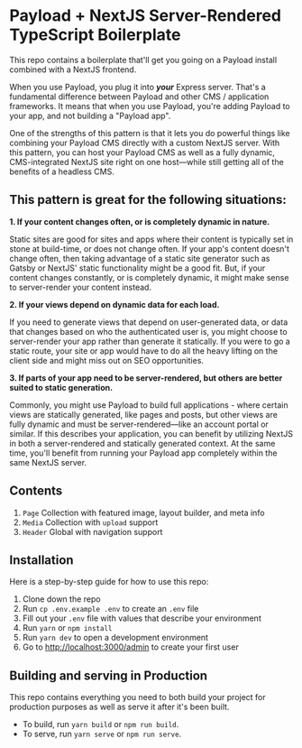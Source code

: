 # Payload + NextJS Server-Rendered TypeScript Boilerplate

This repo contains a boilerplate that'll get you going on a Payload install combined with a NextJS frontend.

When you use Payload, you plug it into _**your**_ Express server. That's a fundamental difference between Payload and other CMS / application frameworks. It means that when you use Payload, you're adding Payload to your app, and not building a "Payload app".

One of the strengths of this pattern is that it lets you do powerful things like combining your Payload CMS directly with a custom NextJS server. With this pattern, you can host your Payload CMS as well as a fully dynamic, CMS-integrated NextJS site right on one host—while still getting all of the benefits of a headless CMS.

## This pattern is great for the following situations:

**1. If your content changes often, or is completely dynamic in nature.**

Static sites are good for sites and apps where their content is typically set in stone at build-time, or does not change often. If your app's content doesn't change often, then taking advantage of a static site generator such as Gatsby or NextJS' static functionality might be a good fit. But, if your content changes constantly, or is completely dynamic, it might make sense to server-render your content instead.

**2. If your views depend on dynamic data for each load.**

If you need to generate views that depend on user-generated data, or data that changes based on who the authenticated user is, you might choose to server-render your app rather than generate it statically. If you were to go a static route, your site or app would have to do all the heavy lifting on the client side and might miss out on SEO opportunities.

**3. If parts of your app need to be server-rendered, but others are better suited to static generation.**

Commonly, you might use Payload to build full applications - where certain views are statically generated, like pages and posts, but other views are fully dynamic and must be server-rendered—like an account portal or similar. If this describes your application, you can benefit by utilizing NextJS in both a server-rendered and statically generated context. At the same time, you'll benefit from running your Payload app completely within the same NextJS server.

## Contents

1. `Page` Collection with featured image, layout builder, and meta info
1. `Media` Collection with `upload` support
1. `Header` Global with navigation support

## Installation

Here is a step-by-step guide for how to use this repo:

1. Clone down the repo
1. Run `cp .env.example .env` to create an `.env` file
1. Fill out your `.env` file with values that describe your environment
1. Run `yarn` or `npm install`
1. Run `yarn dev` to open a development environment
1. Go to [http://localhost:3000/admin](http://localhost:3000/admin) to create your first user

## Building and serving in Production

This repo contains everything you need to both build your project for production purposes as well as serve it after it's been built.

- To build, run `yarn build` or `npm run build`.
- To serve, run `yarn serve` or `npm run serve`.
